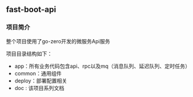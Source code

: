 ## fast-boot-api
### 项目简介
整个项目使用了go-zero开发的微服务Api服务

项目目录结构如下：

- app：所有业务代码包含api、rpc以及mq（消息队列、延迟队列、定时任务）
- common：通用组件
- deploy：部署配置相关
- doc : 该项目系列文档